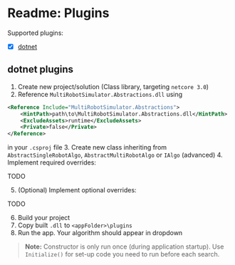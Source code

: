 # Readme: Plugins

Supported plugins:

- [x] [dotnet](#dotnet-plugins)


## dotnet plugins

1. Create new project/solution (Class library, targeting `netcore 3.0`)
2. Reference `MultiRobotSimulator.Abstractions.dll` using
```xml
<Reference Include="MultiRobotSimulator.Abstractions">
    <HintPath>path\to\MultiRobotSimulator.Abstractions.dll</HintPath>
    <ExcludeAssets>runtime</ExcludeAssets>
    <Private>false</Private>
</Reference>
```
in your `.csproj` file
3. Create new class inheriting from `AbstractSingleRobotAlgo`, `AbstractMultiRobotAlgo` or `IAlgo` (advanced)
4. Implement required overrides:

TODO

5. (Optional) Implement optional overrides:

TODO

6. Build your project
7. Copy built `.dll` to `<appFolder>\plugins`
8. Run the app. Your algorithm should appear in dropdown

> **Note:** Constructor is only run once (during application startup). Use `Initialize()` for set-up code you need to run before each search.